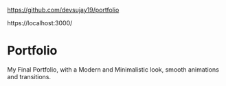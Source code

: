 https://github.com/devsujay19/portfolio

https://localhost:3000/

# Portfolio

My Final Portfolio, with a Modern and Minimalistic look, smooth animations and transitions.
